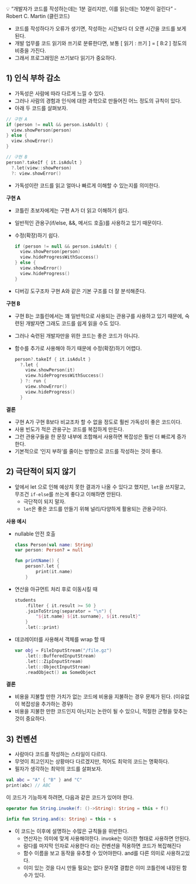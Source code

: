 <aside>
💡 “개발자가 코드를 작성하는데는 1분 걸리지만, 이를 읽는데는 10분이 걸린다”
- Robert C. Martin (클린코드)

</aside>

- 코드를 작성하다가 오류가 생기면, 작성하는 시간보다 더 오랜 시간을 코드를 보게된다.
- 개발 업무를 코드 읽기와 쓰기로 분류한다면, 보통 [ 읽기 : 쓰기 ] = [ 8:2 ] 정도의 비중을 가진다.
- 그래서 프로그래밍은 쓰기보다 읽기가 중요하다.

## 1) 인식 부하 감소

- 가독성은 사람에 따라 다르게 느낄 수 있다.
- 그러나 사람의 경험과 인식에 대한 과학으로 만들어진 어느 정도의 규칙이 있다.
- 아래 두 코드를 살펴보자.

```kotlin
// 구현 A
if (person != null && person.isAdult) {
  view.showPerson(person)
} else {
  view.showError()
}

// 구현 B
person?.takeIf { it.isAdult }
  ?.let(view::showPerson)
  ?: view.showError()
```

- 가독성이란 코드를 읽고 얼마나 빠르게 이해할 수 있는지를 의미한다.

**구현 A**

- 코틀린 초보자에게는 구현 A가 더 읽고 이해하기 쉽다.
- 일반적인 관용구(if/else, &&, 메서드 호출)를 사용하고 있기 때문이다.
- 수정(확장)하기 쉽다.
    
    ```kotlin
    if (person != null && person.isAdult) {
      view.showPerson(person)
      view.hideProgressWithSuccess()
    } else {
      view.showError()
      view.hideProgress()
    }
    ```
    
- 디버깅 도구조차 구현 A와 같은 기본 구조를 더 잘 분석해준다.

**구현 B**

- 구현 B는 코틀린에서는 꽤 일반적으로 사용되는 관용구를 사용하고 있기 때문에, 숙련된 개발자면 그래도 코드를 쉽게 읽을 수도 있다.
- 그러나 숙련된 개발자만을 위한 코드는 좋은 코드가 아니다.
- 함수를 추가로 사용해야 하기 때문에 수정(확장)하기 어렵다.
    
    ```kotlin
    person?.takeIf { it.isAdult }
      ?.let {
        view.showPerson(it)
        view.hideProgressWithSuccess()
      } ?: run {
        view.showError()
        view.hideProgress()
      }
    ```
    

**결론**

- 구현 A가 구현 B보다 비교조차 할 수 없을 정도로 훨씬 가독성이 좋은 코드이다.
- 사용 빈도가 적은 관용구는 코드를 복잡하게 만든다.
- 그런 관용구들을 한 문장 내부에 조합해서 사용하면 복잡성은 훨씬 더 빠르게 증가한다.
- 기본적으로 ‘인지 부하’를 줄이는 방향으로 코드를 작성하는 것이 좋다.

## 2) 극단적이 되지 않기

- 앞에서 let 으로 인해 예상치 못한 결과가 나올 수 있다고 했지만, `let`을 쓰지말고, 무조건 `if-else`를 쓰는게 좋다고 이해하면 안된다.
    - 극단적이 되지 말자.
    - `let`은 좋은 코드를 만들기 위해 널리/다양하게 활용되는 관용구이다.

**사용 예시**

- nullable 안전 호출
    
    ```kotlin
    class Person(val name: String)
    var person: Person? = null
    
    fun printName() {
    	person?.let {
    		print(it.name)
    	}
    ```
    
- 연산을 아규먼트 처리 후로 이동시킬 때
    
    ```kotlin
    students
    	.filter { it.result >= 50 }
    	.joinToString(separator = "\n") {
    		"${it.name} ${it.surname}, ${it.result}"
    	}
    	.let(::print)
    ```
    
- 데코레이터를 사용해서 객체를 wrap 할 때
    
    ```kotlin
    var obj = FileInputStream("/file.gz")
    	.let(::BufferedInputStream)
    	.let(::ZipInputStream)
    	.let(::ObjectInputStream)
    	.readObject() as SomeObject
    ```
    

********결론********

- 비용을 지불할 만한 가치가 없는 코드에 비용을 지불하는 경우 문제가 된다. (이유없이 복잡성을 추가하는 경우)
- 비용을 지불한 만한 코드인지 아닌지는 논란이 될 수 있으니, 적절한 군형을 맞추는 것이 중요하다.

## 3) 컨벤션

- 사람마다 코드를 작성하는 스타일이 다르다.
- 무엇이 최고인지는 상황마다 다르겠지만, 적어도 최악의 코드는 명확하다.
- 필자가 생각하는 최악의 코드를 살펴보자.

```kotlin
val abc = "A" { "B" } and "C"
print(abc) // ABC
```

이 코드가 기능하게 하려면, 다음과 같은 코드가 있어야 한다.

```kotlin
operator fun String.invoke(f: ()->String): String = this + f()

infix fun String.and(s: String) = this + s
```

- 이 코드는 이후에 설명하는 수많은 규칙들을 위반한다.
    - 연산자는 의미에 맞게 사용해야한다. invoke는 이러한 형태로 사용하면 안된다.
    - 람다를 마지막 인자로 사용한다 라는 컨벤션을 적용하면 코드가 복잡해진다
    - 함수 이름을 보고 동작을 유추할 수 있어야한다. and를 다른 의미로 사용하고있다.
    - 이미 있는 것을 다시 만들 필요는 없다 문자열 결합은 이미 코틀린에 내장된 함수가 있다.

